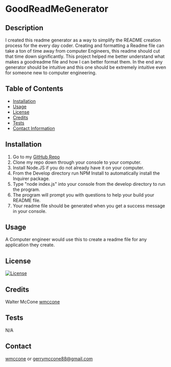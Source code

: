 # GoodReadMeGenerator

  ## Description

  I created this readme generator as a way to simplify the README creation process for the every day coder. Creating and formatting a Readme file can take a ton of time away from computer Engineers, this readme should cut that time down significantly. This project helped me better understand what makes a goodreadme file and how I can better format them. In the end any generator should be intuitive and this one should be extremely intuitive even for someone new to computer engineering.

  ## Table of Contents

  * [Installation](#installation)
  * [Usage](#usage)
  * [License](#license)
  * [Credits](#credits)
  * [Tests](#tests)
  * [Contact Information](#contact)

  ## Installation

  1) Go to my [GitHub Repo](https://github.com/wmccone/GoodReadmeGenerator_WalterMcCone)
  2) Clone my repo down through your console to your computer.
  3) Install Node.JS if you do not already have it on your computer.
  4) From the Develop directory run NPM Install to automatically install the Inquirer package. 
  5) Type "node index.js" into your console from the develop directory to run the program. 
  6) The program will prompt you with questions to help your build your README file. 
  7) Your readme file should be generated when you get a success message in your console.

  ## Usage

  A Computer engineer would use this to create a readme file for any application they create.

  ## License

  [![License](https://img.shields.io/badge/License-MIT-yellow.svg)](https://opensource.org/licenses/MIT)

  ## Credits

  Walter McCone [wmccone](https://github.com/wmccone)

  ## Tests

  N/A

  ## Contact

  [wmccone](https://github.com/wmccone) or gerrymccone88@gmail.com

